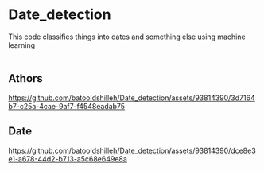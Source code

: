 # Date_detection

This code classifies things into dates and something else using machine learning<br>
<br>
## Athors
https://github.com/batooldshilleh/Date_detection/assets/93814390/3d7164b7-c25a-4cae-9af7-f4548eadab75
<br>
## Date
https://github.com/batooldshilleh/Date_detection/assets/93814390/dce8e3e1-a678-44d2-b713-a5c68e649e8a

